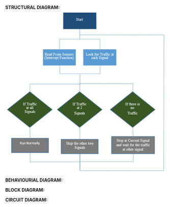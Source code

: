 **STRUCTURAL DIAGRAM:**
![alt text](https://github.com/Adwaith1999/M2-Embedded_Density-Based-Traffic-Signal-System/blob/main/2_Design/Behaviourial-Design.png)

**BEHAVIOURIAL DIAGRAM:**

**BLOCK DIAGRAM:**

**CIRCUIT DIAGRAM:**
